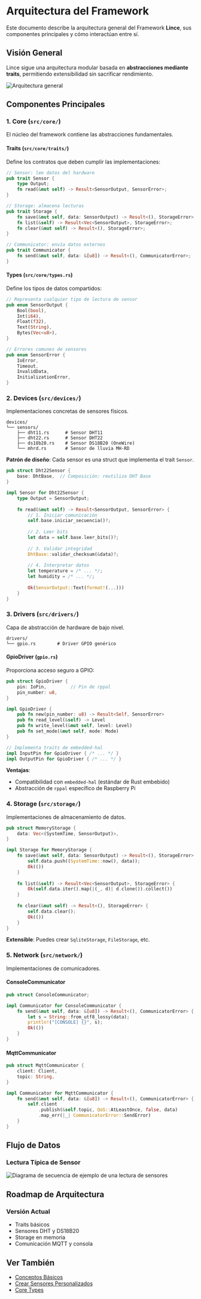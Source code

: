 # Arquitectura del Framework

Este documento describe la arquitectura general del Framework **Lince**, sus componentes principales y cómo interactúan entre sí.

## Visión General

Lince sigue una arquitectura modular basada en **abstracciones mediante traits**, permitiendo extensibilidad sin sacrificar rendimiento.

![Arquitectura general](../images/framework_architecture.jpg)

## Componentes Principales

### 1. Core (`src/core/`)

El núcleo del framework contiene las abstracciones fundamentales.

#### Traits (`src/core/traits/`)

Define los contratos que deben cumplir las implementaciones:

```rust
// Sensor: lee datos del hardware
pub trait Sensor {
    type Output;
    fn read(&mut self) -> Result<SensorOutput, SensorError>;
}

// Storage: almacena lecturas
pub trait Storage {
    fn save(&mut self, data: SensorOutput) -> Result<(), StorageError>;
    fn list(&self) -> Result<Vec<SensorOutput>, StorageError>;
    fn clear(&mut self) -> Result<(), StorageError>;
}

// Communicator: envía datos externos
pub trait Communicator {
    fn send(&mut self, data: &[u8]) -> Result<(), CommunicatorError>;
}
```

#### Types (`src/core/types.rs`)

Define los tipos de datos compartidos:

```rust
// Representa cualquier tipo de lectura de sensor
pub enum SensorOutput {
    Bool(bool),
    Int(i64),
    Float(f32),
    Text(String),
    Bytes(Vec<u8>),
}

// Errores comunes de sensores
pub enum SensorError {
    IoError,
    Timeout,
    InvalidData,
    InitializationError,
}
```

### 2. Devices (`src/devices/`)

Implementaciones concretas de sensores físicos.

```
devices/
└── sensors/
    ├── dht11.rs      # Sensor DHT11
    ├── dht22.rs      # Sensor DHT22
    ├── ds18b20.rs    # Sensor DS18B20 (OneWire)
    └── mhrd.rs       # Sensor de lluvia MH-RD
```

**Patrón de diseño**: Cada sensor es una struct que implementa el trait `Sensor`.

```rust
pub struct Dht22Sensor {
    base: DhtBase,  // Composición: reutiliza DHT Base
}

impl Sensor for Dht22Sensor {
    type Output = SensorOutput;
    
    fn read(&mut self) -> Result<SensorOutput, SensorError> {
        // 1. Iniciar comunicación
        self.base.iniciar_secuencia()?;
        
        // 2. Leer bits
        let data = self.base.leer_bits()?;
        
        // 3. Validar integridad
        DhtBase::validar_checksum(&data)?;
        
        // 4. Interpretar datos
        let temperature = /* ... */;
        let humidity = /* ... */;
        
        Ok(SensorOutput::Text(format!(...)))
    }
}
```

### 3. Drivers (`src/drivers/`)

Capa de abstracción de hardware de bajo nivel.

```
drivers/
└── gpio.rs        # Driver GPIO genérico
```

#### GpioDriver (`gpio.rs`)

Proporciona acceso seguro a GPIO:

```rust
pub struct GpioDriver {
    pin: IoPin,         // Pin de rppal
    pin_number: u8,
}

impl GpioDriver {
    pub fn new(pin_number: u8) -> Result<Self, SensorError>
    pub fn read_level(&self) -> Level
    pub fn write_level(&mut self, level: Level)
    pub fn set_mode(&mut self, mode: Mode)
}

// Implementa traits de embedded-hal
impl InputPin for GpioDriver { /* ... */ }
impl OutputPin for GpioDriver { /* ... */ }
```

**Ventajas**:
- Compatibilidad con `embedded-hal` (estándar de Rust embebido)
- Abstracción de `rppal` específico de Raspberry Pi


### 4. Storage (`src/storage/`)

Implementaciones de almacenamiento de datos.

```rust
pub struct MemoryStorage {
    data: Vec<(SystemTime, SensorOutput)>,
}

impl Storage for MemoryStorage {
    fn save(&mut self, data: SensorOutput) -> Result<(), StorageError> {
        self.data.push((SystemTime::now(), data));
        Ok(())
    }
    
    fn list(&self) -> Result<Vec<SensorOutput>, StorageError> {
        Ok(self.data.iter().map(|(_, d)| d.clone()).collect())
    }
    
    fn clear(&mut self) -> Result<(), StorageError> {
        self.data.clear();
        Ok(())
    }
}
```

**Extensible**: Puedes crear `SqliteStorage`, `FileStorage`, etc.

### 5. Network (`src/network/`)

Implementaciones de comunicadores.

#### ConsoleCommunicator

```rust
pub struct ConsoleCommunicator;

impl Communicator for ConsoleCommunicator {
    fn send(&mut self, data: &[u8]) -> Result<(), CommunicatorError> {
        let s = String::from_utf8_lossy(data);
        println!("[CONSOLE] {}", s);
        Ok(())
    }
}
```

#### MqttCommunicator

```rust
pub struct MqttCommunicator {
    client: Client,
    topic: String,
}

impl Communicator for MqttCommunicator {
    fn send(&mut self, data: &[u8]) -> Result<(), CommunicatorError> {
        self.client
            .publish(&self.topic, QoS::AtLeastOnce, false, data)
            .map_err(|_| CommunicatorError::SendError)
    }
}
```

## Flujo de Datos

### Lectura Típica de Sensor

![Diagrama de secuencia de ejemplo de una lectura de sensores](../images/sequence.jpg)

## Roadmap de Arquitectura

### Versión Actual
-  Traits básicos
-  Sensores DHT y DS18B20
-  Storage en memoria
-  Comunicación MQTT y consola


## Ver También

- [Conceptos Básicos](./basic_concepts.md)
- [Crear Sensores Personalizados](../sensors/custom_sensors.md)
- [Core Types](../api_reference/core_types.md)